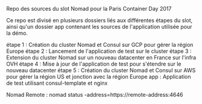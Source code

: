 Repo des sources du slot Nomad pour la Paris Container Day 2017

Ce repo est divisé en plusieurs dossiers liés aux différentes étapes du slot, ainsi qu'un dossier app contenant les sources de l'application utilisée pour la démo.

étape 1 : Création du cluster Nomad et Consul sur GCP pour gérer la région Europe
étape 2 : Lancement de l'application de test sur le cluster
étape 3 : Extension du cluster Nomad sur un nouveau datacenter en France sur l'infra OVH
étape 4 : Mise à jour de l'application de test pour s'étendre sur le nouveau datacenter
étape 5 : Création du cluster Nomad et Consul sur AWS pour gérer la région US et jonction avec la région Europe
app : Application de test utilisant consul-template et nginx

Nomad Remote : nomad status -address=https://remote-address:4646
